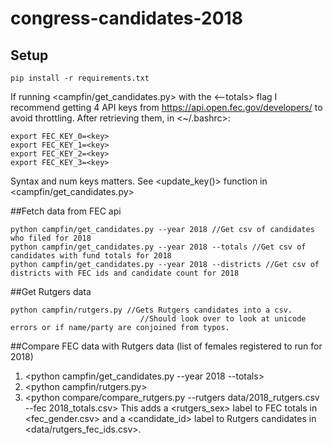 # congress-candidates-2018

## Setup

```mkirtualenv congress-candidates-2018
pip install -r requirements.txt
```

If running <campfin/get_candidates.py> with the <--totals> flag I recommend getting 4 API keys from https://api.open.fec.gov/developers/ to avoid throttling. 
After retrieving them, in <~/.bashrc>:

```
export FEC_KEY_0=<key>
export FEC_KEY_1=<key>
export FEC_KEY_2=<key>
export FEC_KEY_3=<key>
```

Syntax and num keys matters. See <update_key()> function in <campfin/get_candidates.py>

##Fetch data from FEC api
```
python campfin/get_candidates.py --year 2018 //Get csv of candidates who filed for 2018
python campfin/get_candidates.py --year 2018 --totals //Get csv of candidates with fund totals for 2018
python campfin/get_candidates.py --year 2018 --districts //Get csv of districts with FEC ids and candidate count for 2018
```

##Get Rutgers data
```
python campfin/rutgers.py //Gets Rutgers candidates into a csv. 
                             //Should look over to look at unicode errors or if name/party are conjoined from typos.
```
                             
##Compare FEC data with Rutgers data (list of females registered to run for 2018)
1. <python campfin/get_candidates.py --year 2018 --totals>
2. <python campfin/rutgers.py>
3. <python compare/compare_rutgers.py --rutgers data/2018_rutgers.csv --fec 2018_totals.csv>
This adds a <rutgers_sex> label to FEC totals in <fec_gender.csv> and
a <candidate_id> label to Rutgers candidates in <data/rutgers_fec_ids.csv>.

